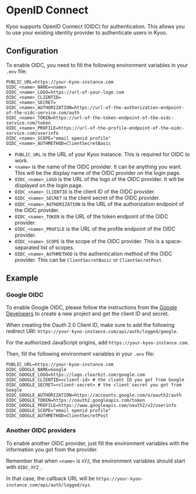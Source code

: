 # OpenID Connect

Kyoo supports OpenID Connect (OIDC) for authentication. This allows you to use your existing identity provider to authenticate users in Kyoo.

## Configuration

To enable OIDC, you need to fill the following environment variables in your `.env` file:

```env
PUBLIC_URL=https://your-kyoo-instance.com
OIDC_<name>_NAME=<name>
OIDC_<name>_LOGO=https://url-of-your-logo.com
OIDC_<name>_CLIENTID=
OIDC_<name>_SECRET=
OIDC_<name>_AUTHORIZATION=https://url-of-the-authorization-endpoint-of-the-oidc-service.com/auth
OIDC_<name>_TOKEN=https://url-of-the-token-endpoint-of-the-oidc-service.com/token
OIDC_<name>_PROFILE=https://url-of-the-profile-endpoint-of-the-oidc-service.com/userinfo
OIDC_<name>_SCOPE="email openid profile"
OIDC_<name>_AUTHMETHOD=ClientSecretBasic
```

- `PUBLIC_URL` is the URL of your Kyoo instance. This is required for OIDC to work.
- `<name>` is the name of the OIDC provider. It can be anything you want. This will be the display name of the OIDC provider on the login page.
- `OIDC_<name>_LOGO` is the URL of the logo of the OIDC provider. It will be displayed on the login page.
- `OIDC_<name>_CLIENTID` is the client ID of the OIDC provider.
- `OIDC_<name>_SECRET` is the client secret of the OIDC provider.
- `OIDC_<name>_AUTHORIZATION` is the URL of the authorization endpoint of the OIDC provider.
- `OIDC_<name>_TOKEN` is the URL of the token endpoint of the OIDC provider.
- `OIDC_<name>_PROFILE` is the URL of the profile endpoint of the OIDC provider.
- `OIDC_<name>_SCOPE` is the scope of the OIDC provider. This is a space-separated list of scopes.
- `OIDC_<name>_AUTHMETHOD` is the authentication method of the OIDC provider. This can be `ClientSecretBasic` or `ClientSecretPost`.

## Example

### Google OIDC

To enable Google OIDC, please follow the instructions from the [Google Developers](https://developers.google.com/identity/gsi/web/guides/get-google-api-clientid) to create a new project and get the client ID and secret.

When creating the Oauth 2.0 Client ID, make sure to add the following redirect URI: `https://your-kyoo-instance.com/api/auth/logged/google`.

For the authorized JavaScript origins, add `https://your-kyoo-instance.com`.

Then, fill the following environment variables in your `.env` file:

```env
PUBLIC_URL=https://your-kyoo-instance.com
OIDC_GOOGLE_NAME=Google
OIDC_GOOGLE_LOGO=https://logo.clearbit.com/google.com
OIDC_GOOGLE_CLIENTID=<client-id> # the client ID you got from Google
OIDC_GOOGLE_SECRET=<client-secret> # the client secret you got from Google
OIDC_GOOGLE_AUTHORIZATION=https://accounts.google.com/o/oauth2/auth
OIDC_GOOGLE_TOKEN=https://oauth2.googleapis.com/token
OIDC_GOOGLE_PROFILE=https://www.googleapis.com/oauth2/v2/userinfo
OIDC_GOOGLE_SCOPE="email openid profile"
OIDC_GOOGLE_AUTHMETHOD=ClientSecretPost
```

### Another OIDC providers

To enable another OIDC provider, just fill the environment variables with the information you got from the provider.

Remember that when `<name>` is `XYZ`, the environment variables should start with `OIDC_XYZ_`.

In that case, the callback URL will be `https://your-kyoo-instance.com/api/auth/logged/xyz`.
